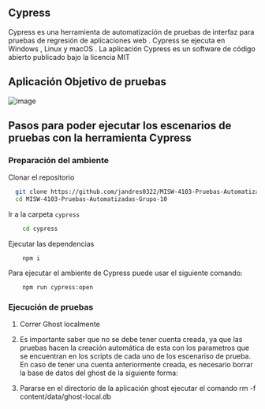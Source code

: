 
## Cypress

Cypress es una herramienta de automatización de pruebas de interfaz para pruebas de regresión de aplicaciones web . Cypress se ejecuta en Windows , Linux y macOS . La aplicación Cypress es un software de código abierto publicado bajo la licencia MIT 

## Aplicación Objetivo de pruebas

![image](https://github.com/user-attachments/assets/22173b28-de89-491a-8887-5c8d2b3fa9db)

## Pasos para poder ejecutar los escenarios de pruebas con la herramienta Cypress

### Preparación del ambiente

Clonar el repositorio

```bash
  git clone https://github.com/jandres0322/MISW-4103-Pruebas-Automatizadas-Grupo-10
  cd MISW-4103-Pruebas-Automatizadas-Grupo-10
```

Ir a la carpeta ```cypress```
``` bash
    cd cypress
```

Ejecutar las dependencias
```
    npm i
```

Para ejecutar el ambiente de Cypress puede usar el siguiente comando:
``` 
    npm run cypress:open
```


### Ejecución de pruebas

1. Correr Ghost localmente

2. Es importante saber que no se debe tener cuenta creada, ya que las pruebas hacen la creación automática de esta con los parametros que se encuentran en los scripts de cada uno de los escenariso de prueba. En caso de tener una cuenta anteriormente creada, es necesario borrar la base de datos del ghost de la siguiente forma:

3. Pararse en el directorio de la aplicación ghost ejecutar el comando rm -f content/data/ghost-local.db

